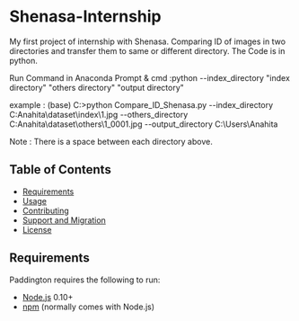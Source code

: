 # Shenasa-Internship
My first project of internship with Shenasa.
Comparing ID of images in two directories and transfer them to same or different directory. The Code is in python.

Run Command in Anaconda Prompt & cmd :python --index_directory "index directory" "others directory" "output directory"

example : 
(base) C:\>python Compare_ID_Shenasa.py --index_directory C:Anahita\dataset\index\1.jpg --others_directory C:Anahita\dataset\others\1_0001.jpg
--output_directory C:\Users\Anahita

Note : There is a space between each directory above.

Table of Contents
-----------------

  * [Requirements](#requirements)
  * [Usage](#usage)
  * [Contributing](#contributing)
  * [Support and Migration](#support-and-migration)
  * [License](#license)

Requirements
------------

Paddington requires the following to run:

  * [Node.js][node] 0.10+
  * [npm][npm] (normally comes with Node.js)


[node]: https://nodejs.org/
[npm]: https://www.npmjs.com/
